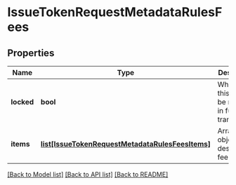 # IssueTokenRequestMetadataRulesFees

## Properties
Name | Type | Description | Notes
------------ | ------------- | ------------- | -------------
**locked** | **bool** | Whether this rule can be modified in future transactions | [optional] 
**items** | [**list[IssueTokenRequestMetadataRulesFeesItems]**](IssueTokenRequestMetadataRulesFeesItems.md) | Array of objects describing fee rules | [optional] 

[[Back to Model list]](../README.md#documentation-for-models) [[Back to API list]](../README.md#documentation-for-api-endpoints) [[Back to README]](../README.md)



